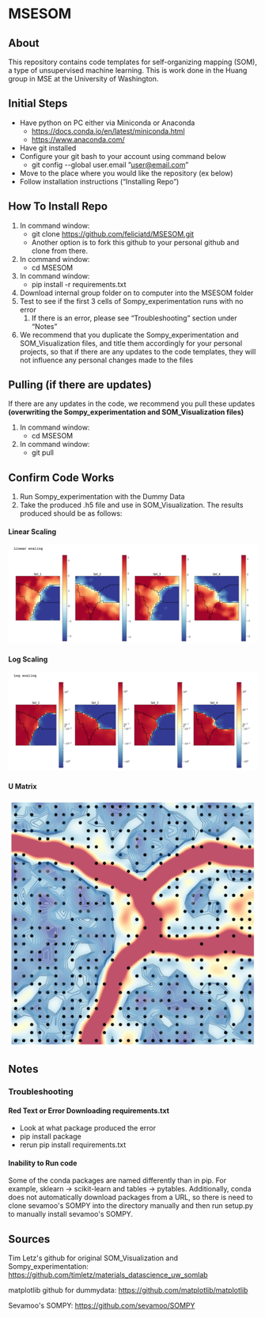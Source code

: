 # MSESOM
## About
This repository contains code templates for self-organizing mapping (SOM), a type of unsupervised machine learning. This is work done in the Huang group in MSE at the University of Washington.

## Initial Steps
- Have python on PC either via Miniconda or Anaconda
  - https://docs.conda.io/en/latest/miniconda.html
  - https://www.anaconda.com/
- Have git installed
- Configure your git bash to your account using command below
  - git config --global user.email ”user@email.com”
- Move to the place where you would like the repository (ex below)
- Follow installation instructions (“Installing Repo”)


## How To Install Repo
1. In command window:
   - git clone https://github.com/feliciatd/MSESOM.git
   - Another option is to fork this github to your personal github and clone from there.
2. In command window:
   - cd MSESOM
3. In command window:
   - pip install -r requirements.txt
4. Download internal group folder on to computer into the MSESOM folder
5. Test to see if the first 3 cells of Sompy_experimentation runs with no error
   1. If there is an error, please see “Troubleshooting” section under “Notes”
6. We recommend that you duplicate the Sompy_experimentation and SOM_Visualization files, and title them accordingly for your personal projects, so that if there are any updates to the code templates, they will not influence any personal changes made to the files

## Pulling (if there are updates)
If there are any updates in the code, we recommend you pull these updates **(overwriting the Sompy_experimentation and SOM_Visualization files)** 
1. In command window:
   - cd MSESOM
2. In command window:
   - git pull

## Confirm Code Works
1. Run Sompy_experimentation with the Dummy Data
2. Take the produced .h5 file and use in SOM_Visualization. The results produced should be as follows:
#### Linear Scaling
![Linear Scaling](readme_img/Linear_scaling.png)
#### Log Scaling
![Log Scaling](readme_img/Log_scaling.png)
#### U Matrix
![U Matrix](readme_img/U-matrix.png)

## Notes
### Troubleshooting
#### Red Text or Error Downloading requirements.txt
- Look at what package produced the error
- pip install package
- rerun pip install requirements.txt

#### Inability to Run code
Some of the conda packages are named differently than in pip. For example, sklearn -> scikit-learn and tables -> pytables. Additionally, conda does not automatically download packages from a URL, so there is need to clone sevamoo's SOMPY into the directory manually and then run setup.py to manually install sevamoo's SOMPY.


## Sources
Tim Letz's github for original SOM_Visualization and Sompy_experimentation: https://github.com/timletz/materials_datascience_uw_somlab

matplotlib github for dummydata: https://github.com/matplotlib/matplotlib

Sevamoo's SOMPY: https://github.com/sevamoo/SOMPY
